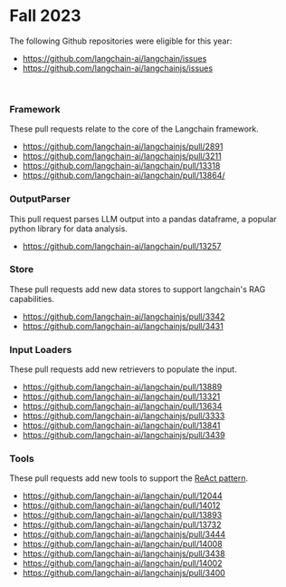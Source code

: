 # Fall 2023

The following Github repositories were eligible for this year:

- https://github.com/langchain-ai/langchain/issues
- https://github.com/langchain-ai/langchainjs/issues

<br>

### Framework

These pull requests relate to the core of the Langchain framework.

- https://github.com/langchain-ai/langchainjs/pull/2891
- https://github.com/langchain-ai/langchainjs/pull/3211
- https://github.com/langchain-ai/langchain/pull/13318
- https://github.com/langchain-ai/langchain/pull/13864/

### OutputParser

This pull request parses LLM output into a pandas dataframe, a popular python library for data analysis.

- https://github.com/langchain-ai/langchain/pull/13257

### Store

These pull requests add new data stores to support langchain's RAG capabilities.

- https://github.com/langchain-ai/langchainjs/pull/3342
- https://github.com/langchain-ai/langchainjs/pull/3431

### Input Loaders

These pull requests add new retrievers to populate the input.

- https://github.com/langchain-ai/langchain/pull/13889
- https://github.com/langchain-ai/langchain/pull/13321
- https://github.com/langchain-ai/langchain/pull/13634
- https://github.com/langchain-ai/langchainjs/pull/3333
- https://github.com/langchain-ai/langchain/pull/13841
- https://github.com/langchain-ai/langchainjs/pull/3439

### Tools

These pull requests add new tools to support the [ReAct pattern](https://til.simonwillison.net/llms/python-react-pattern).

- https://github.com/langchain-ai/langchain/pull/12044
- https://github.com/langchain-ai/langchain/pull/14012
- https://github.com/langchain-ai/langchain/pull/13893
- https://github.com/langchain-ai/langchain/pull/13732
- https://github.com/langchain-ai/langchainjs/pull/3444
- https://github.com/langchain-ai/langchain/pull/14008
- https://github.com/langchain-ai/langchainjs/pull/3438
- https://github.com/langchain-ai/langchain/pull/14002
- https://github.com/langchain-ai/langchainjs/pull/3400

